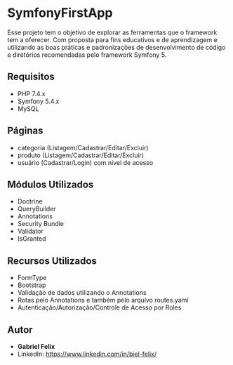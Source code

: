 # SymfonyFirstApp

Esse projeto tem o objetivo de explorar as ferramentas que o framework tem a oferecer. Com proposta para fins educativos e de aprendizagem e utilizando as boas práticas e padronizações de desenvolvimento de código e diretórios recomendadas pelo framework Symfony 5.

## Requisitos
- PHP 7.4.x
- Symfony 5.4.x
- MySQL

## Páginas
- categoria (Listagem/Cadastrar/Editar/Excluir)
- produto (Listagem/Cadastrar/Editar/Excluir)
- usuário (Cadastrar/Login) com nível de acesso

## Módulos Utilizados
- Doctrine
- QueryBuilder
- Annotations
- Security Bundle
- Validator
- IsGranted

## Recursos Utilizados
- FormType
- Bootstrap
- Validação de dados utilizando o Annotations
- Rotas pelo Annotations e também pelo arquivo routes.yaml
- Autenticação/Autorização/Controle de Acesso por Roles

## Autor
- **Gabriel Felix**
- LinkedIn: https://www.linkedin.com/in/biel-felix/